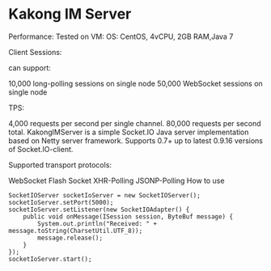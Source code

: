 Kakong IM Server
=======================

Performance: Tested on VM: OS: CentOS, 4vCPU, 2GB RAM,Java 7

Client Sessions:

can support:

10,000 long-polling sessions on single node
50,000 WebSocket sessions on single node

TPS:

4,000 requests per second per single channel.
80,000 requests per second total.
KakongIMServer is a simple Socket.IO Java server implementation based on Netty server framework. Supports 0.7+ up to latest 0.9.16 versions of Socket.IO-client.

Supported transport protocols:

WebSocket
Flash Socket
XHR-Polling
JSONP-Polling
How to use

    SocketIOServer socketIoServer = new SocketIOServer();
    socketIoServer.setPort(5000);
    socketIoServer.setListener(new SocketIOAdapter() {
        public void onMessage(ISession session, ByteBuf message) {
            System.out.println("Received: " + message.toString(CharsetUtil.UTF_8));
            message.release();
        }
    });
    socketIoServer.start();